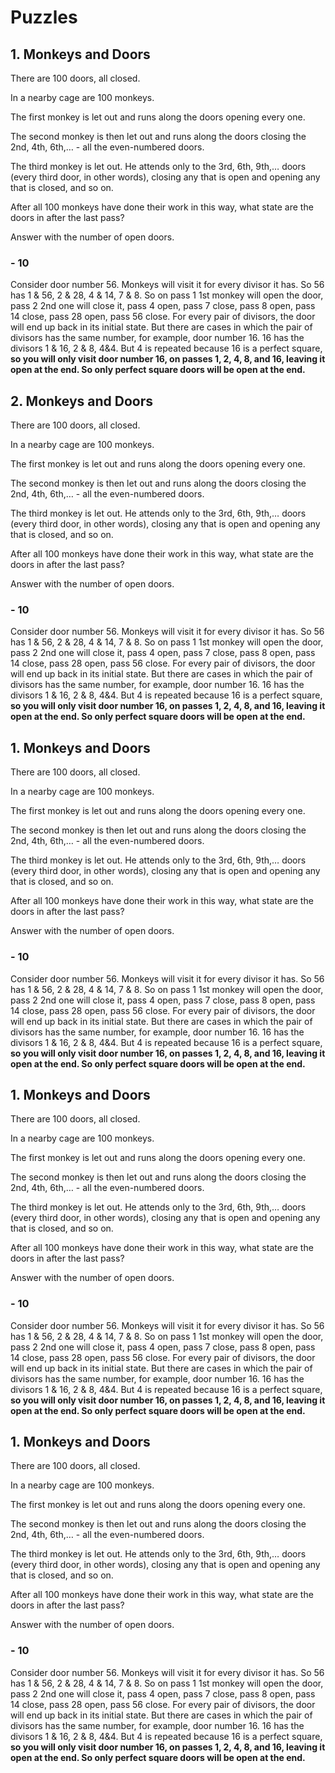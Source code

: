 # Puzzles 

## 1. Monkeys and Doors

There are 100 doors, all closed. 

In a nearby cage are 100 monkeys.

The first monkey is let out and runs along the doors opening every one. 

The second monkey is then let out and runs along the doors closing the 2nd, 4th, 6th,…  - all the even-numbered doors. 

The third monkey is let out. He attends only to the 3rd, 6th, 9th,… doors (every third door, in other words), closing any that is open and opening any that is closed, and so on. 

After all 100 monkeys have done their work in this way, what state are the doors in after the last pass?

Answer with the number of open doors.

### - 10

Consider door number 56. Monkeys will visit it for every divisor it has. So 56 has 1 & 56, 2 & 28, 4 & 14, 7 & 8.
So on pass 1 1st monkey will open the door, pass 2 2nd one will close it, pass 4 open, pass 7 close, pass 8 open, pass 14 close, pass 28 open, pass 56 close. 
For every pair of divisors, the door will end up back in its initial state. But there are cases in which the pair of divisors has the same number, for example, door number 16. 16 has the divisors 1 & 16, 2 & 8, 4&4. 
But 4 is repeated because 16 is a perfect square, **so you will only visit door number 16, on passes 1, 2, 4, 8, and 16, leaving it open at the end. So only perfect square doors will be open at the end.**


## 2. Monkeys and Doors

There are 100 doors, all closed. 

In a nearby cage are 100 monkeys.

The first monkey is let out and runs along the doors opening every one. 

The second monkey is then let out and runs along the doors closing the 2nd, 4th, 6th,…  - all the even-numbered doors. 

The third monkey is let out. He attends only to the 3rd, 6th, 9th,… doors (every third door, in other words), closing any that is open and opening any that is closed, and so on. 

After all 100 monkeys have done their work in this way, what state are the doors in after the last pass?

Answer with the number of open doors.

### - 10

Consider door number 56. Monkeys will visit it for every divisor it has. So 56 has 1 & 56, 2 & 28, 4 & 14, 7 & 8.
So on pass 1 1st monkey will open the door, pass 2 2nd one will close it, pass 4 open, pass 7 close, pass 8 open, pass 14 close, pass 28 open, pass 56 close. 
For every pair of divisors, the door will end up back in its initial state. But there are cases in which the pair of divisors has the same number, for example, door number 16. 16 has the divisors 1 & 16, 2 & 8, 4&4. 
But 4 is repeated because 16 is a perfect square, **so you will only visit door number 16, on passes 1, 2, 4, 8, and 16, leaving it open at the end. So only perfect square doors will be open at the end.**


## 1. Monkeys and Doors

There are 100 doors, all closed. 

In a nearby cage are 100 monkeys.

The first monkey is let out and runs along the doors opening every one. 

The second monkey is then let out and runs along the doors closing the 2nd, 4th, 6th,…  - all the even-numbered doors. 

The third monkey is let out. He attends only to the 3rd, 6th, 9th,… doors (every third door, in other words), closing any that is open and opening any that is closed, and so on. 

After all 100 monkeys have done their work in this way, what state are the doors in after the last pass?

Answer with the number of open doors.

### - 10

Consider door number 56. Monkeys will visit it for every divisor it has. So 56 has 1 & 56, 2 & 28, 4 & 14, 7 & 8.
So on pass 1 1st monkey will open the door, pass 2 2nd one will close it, pass 4 open, pass 7 close, pass 8 open, pass 14 close, pass 28 open, pass 56 close. 
For every pair of divisors, the door will end up back in its initial state. But there are cases in which the pair of divisors has the same number, for example, door number 16. 16 has the divisors 1 & 16, 2 & 8, 4&4. 
But 4 is repeated because 16 is a perfect square, **so you will only visit door number 16, on passes 1, 2, 4, 8, and 16, leaving it open at the end. So only perfect square doors will be open at the end.**



## 1. Monkeys and Doors

There are 100 doors, all closed. 

In a nearby cage are 100 monkeys.

The first monkey is let out and runs along the doors opening every one. 

The second monkey is then let out and runs along the doors closing the 2nd, 4th, 6th,…  - all the even-numbered doors. 

The third monkey is let out. He attends only to the 3rd, 6th, 9th,… doors (every third door, in other words), closing any that is open and opening any that is closed, and so on. 

After all 100 monkeys have done their work in this way, what state are the doors in after the last pass?

Answer with the number of open doors.

### - 10

Consider door number 56. Monkeys will visit it for every divisor it has. So 56 has 1 & 56, 2 & 28, 4 & 14, 7 & 8.
So on pass 1 1st monkey will open the door, pass 2 2nd one will close it, pass 4 open, pass 7 close, pass 8 open, pass 14 close, pass 28 open, pass 56 close. 
For every pair of divisors, the door will end up back in its initial state. But there are cases in which the pair of divisors has the same number, for example, door number 16. 16 has the divisors 1 & 16, 2 & 8, 4&4. 
But 4 is repeated because 16 is a perfect square, **so you will only visit door number 16, on passes 1, 2, 4, 8, and 16, leaving it open at the end. So only perfect square doors will be open at the end.**



## 1. Monkeys and Doors

There are 100 doors, all closed. 

In a nearby cage are 100 monkeys.

The first monkey is let out and runs along the doors opening every one. 

The second monkey is then let out and runs along the doors closing the 2nd, 4th, 6th,…  - all the even-numbered doors. 

The third monkey is let out. He attends only to the 3rd, 6th, 9th,… doors (every third door, in other words), closing any that is open and opening any that is closed, and so on. 

After all 100 monkeys have done their work in this way, what state are the doors in after the last pass?

Answer with the number of open doors.

### - 10

Consider door number 56. Monkeys will visit it for every divisor it has. So 56 has 1 & 56, 2 & 28, 4 & 14, 7 & 8.
So on pass 1 1st monkey will open the door, pass 2 2nd one will close it, pass 4 open, pass 7 close, pass 8 open, pass 14 close, pass 28 open, pass 56 close. 
For every pair of divisors, the door will end up back in its initial state. But there are cases in which the pair of divisors has the same number, for example, door number 16. 16 has the divisors 1 & 16, 2 & 8, 4&4. 
But 4 is repeated because 16 is a perfect square, **so you will only visit door number 16, on passes 1, 2, 4, 8, and 16, leaving it open at the end. So only perfect square doors will be open at the end.**